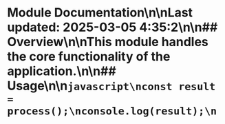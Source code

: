 # Module Documentation\n\nLast updated: 2025-03-05 4:35:2\n\n## Overview\n\nThis module handles the core functionality of the application.\n\n## Usage\n\n```javascript\nconst result = process();\nconsole.log(result);\n```
